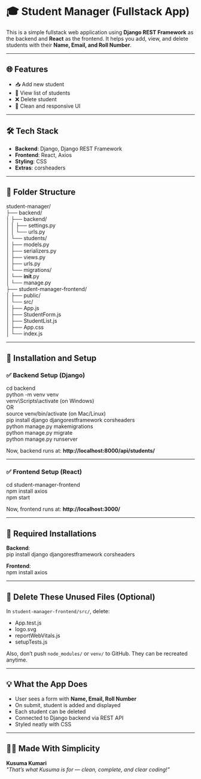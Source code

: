 # 🎓 Student Manager (Fullstack App)

This is a simple fullstack web application using **Django REST Framework** as the backend and **React** as the frontend. It helps you add, view, and delete students with their **Name, Email, and Roll Number**.

---

## 🌐 Features

- 📥 Add new student
- 📄 View list of students
- ❌ Delete student
- 🎨 Clean and responsive UI

---

## 🛠️ Tech Stack

- **Backend**: Django, Django REST Framework
- **Frontend**: React, Axios
- **Styling**: CSS
- **Extras**: corsheaders

---

## 📁 Folder Structure

student-manager/  
├── backend/  
│   ├── backend/  
│   │   ├── settings.py  
│   │   └── urls.py  
│   └── students/  
│       ├── models.py  
│       ├── serializers.py  
│       ├── views.py  
│       ├── urls.py  
│       └── migrations/  
│           └── __init__.py  
│   └── manage.py  
├── student-manager-frontend/  
│   ├── public/  
│   └── src/  
│       ├── App.js  
│       ├── StudentForm.js  
│       ├── StudentList.js  
│       ├── App.css  
│       └── index.js  

---

## 🧪 Installation and Setup

### ✅ Backend Setup (Django)

cd backend  
python -m venv venv  
venv\Scripts\activate   (on Windows)  
OR  
source venv/bin/activate   (on Mac/Linux)  
pip install django djangorestframework corsheaders  
python manage.py makemigrations  
python manage.py migrate  
python manage.py runserver  

Now, backend runs at: **http://localhost:8000/api/students/**

---

### ✅ Frontend Setup (React)

cd student-manager-frontend  
npm install axios  
npm start  

Now, frontend runs at: **http://localhost:3000/**

---

## 🔌 Required Installations

**Backend**:  
pip install django djangorestframework corsheaders  

**Frontend**:  
npm install axios  

---

## 🧹 Delete These Unused Files (Optional)

In `student-manager-frontend/src/`, delete:  
- App.test.js  
- logo.svg  
- reportWebVitals.js  
- setupTests.js  

Also, don’t push `node_modules/` or `venv/` to GitHub. They can be recreated anytime.

---

## 💡 What the App Does

- User sees a form with **Name, Email, Roll Number**
- On submit, student is added and displayed
- Each student can be deleted
- Connected to Django backend via REST API
- Styled neatly with CSS

---

## 👩‍💻 Made With Simplicity

**Kusuma Kumari**  
_"That’s what Kusuma is for — clean, complete, and clear coding!"_
